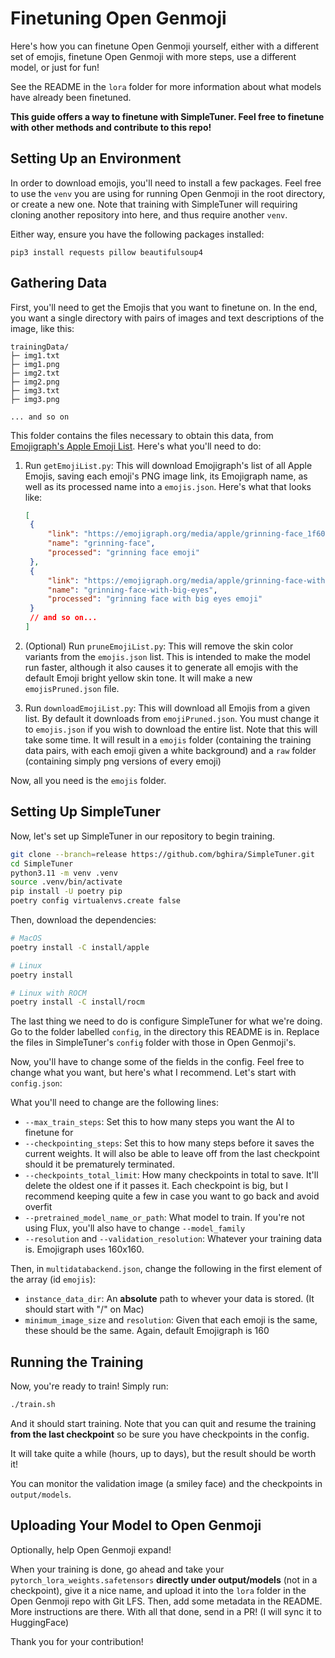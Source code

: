 # Finetuning Open Genmoji

Here's how you can finetune Open Genmoji yourself, either with a different set of emojis, finetune Open Genmoji with more steps, use a different model, or just for fun!

See the README in the `lora` folder for more information about what models have already been finetuned.

**This guide offers a way to finetune with SimpleTuner. Feel free to finetune with other methods and contribute to this repo!**

## Setting Up an Environment

In order to download emojis, you'll need to install a few packages. Feel free to use the `venv` you are using for running Open Genmoji in the root directory, or create a new one. Note that training with SimpleTuner will requiring cloning another repository into here, and thus require another `venv`.

Either way, ensure you have the following packages installed:

```
pip3 install requests pillow beautifulsoup4
```

## Gathering Data

First, you'll need to get the Emojis that you want to finetune on. In the end, you want a single directory with pairs of images and text descriptions of the image, like this:

```
trainingData/
├─ img1.txt
├─ img1.png
├─ img2.txt
├─ img2.png
├─ img3.txt
├─ img3.png

... and so on
```

This folder contains the files necessary to obtain this data, from [Emojigraph's Apple Emoji List](https://emojigraph.org/apple/). Here's what you'll need to do:

1. Run `getEmojiList.py`: This will download Emojigraph's list of all Apple Emojis, saving each emoji's PNG image link, its Emojigraph name, as well as its processed name into a `emojis.json`. Here's what that looks like:

   ```json
   [
   	{
   		"link": "https://emojigraph.org/media/apple/grinning-face_1f600.png",
   		"name": "grinning-face",
   		"processed": "grinning face emoji"
   	},
   	{
   		"link": "https://emojigraph.org/media/apple/grinning-face-with-big-eyes_1f603.png",
   		"name": "grinning-face-with-big-eyes",
   		"processed": "grinning face with big eyes emoji"
   	}
   	// and so on...
   ]
   ```

2. (Optional) Run `pruneEmojiList.py`: This will remove the skin color variants from the `emojis.json` list. This is intended to make the model run faster, although it also causes it to generate all emojis with the default Emoji bright yellow skin tone. It will make a new `emojisPruned.json` file.
3. Run `downloadEmojiList.py`: This will download all Emojis from a given list. By default it downloads from `emojiPruned.json`. You must change it to `emojis.json` if you wish to download the entire list. Note that this will take some time. It will result in a `emojis` folder (containing the training data pairs, with each emoji given a white background) and a `raw` folder (containing simply png versions of every emoji)

Now, all you need is the `emojis` folder.

## Setting Up SimpleTuner

Now, let's set up SimpleTuner in our repository to begin training.

```bash
git clone --branch=release https://github.com/bghira/SimpleTuner.git
cd SimpleTuner
python3.11 -m venv .venv
source .venv/bin/activate
pip install -U poetry pip
poetry config virtualenvs.create false
```

Then, download the dependencies:

```bash
# MacOS
poetry install -C install/apple

# Linux
poetry install

# Linux with ROCM
poetry install -C install/rocm
```

The last thing we need to do is configure SimpleTuner for what we're doing. Go to the folder labelled `config`, in the directory this README is in. Replace the files in SimpleTuner's `config` folder with those in Open Genmoji's.

Now, you'll have to change some of the fields in the config. Feel free to change what you want, but here's what I recommend. Let's start with `config.json`:

What you'll need to change are the following lines:

- `--max_train_steps`: Set this to how many steps you want the AI to finetune for
- `--checkpointing_steps`: Set this to how many steps before it saves the current weights. It will also be able to leave off from the last checkpoint should it be prematurely terminated.
- `--checkpoints_total_limit`: How many checkpoints in total to save. It'll delete the oldest one if it passes it. Each checkpoint is big, but I recommend keeping quite a few in case you want to go back and avoid overfit
- `--pretrained_model_name_or_path`: What model to train. If you're not using Flux, you'll also have to change `--model_family`
- `--resolution` and `--validation_resolution`: Whatever your training data is. Emojigraph uses 160x160.

Then, in `multidatabackend.json`, change the following in the first element of the array (id `emojis`):

- `instance_data_dir`: An **absolute** path to whever your data is stored. (It should start with "/" on Mac)
- `minimum_image_size` and `resolution`: Given that each emoji is the same, these should be the same. Again, default Emojigraph is 160

## Running the Training

Now, you're ready to train! Simply run:

```bash
./train.sh
```

And it should start training. Note that you can quit and resume the training **from the last checkpoint** so be sure you have checkpoints in the config.

It will take quite a while (hours, up to days), but the result should be worth it!

You can monitor the validation image (a smiley face) and the checkpoints in `output/models`.

## Uploading Your Model to Open Genmoji

Optionally, help Open Genmoji expand!

When your training is done, go ahead and take your `pytorch_lora_weights.safetensors` **directly under output/models** (not in a checkpoint), give it a nice name, and upload it into the `lora` folder in the Open Genmoji repo with Git LFS. Then, add some metadata in the README. More instructions are there. With all that done, send in a PR! (I will sync it to HuggingFace)

Thank you for your contribution!
